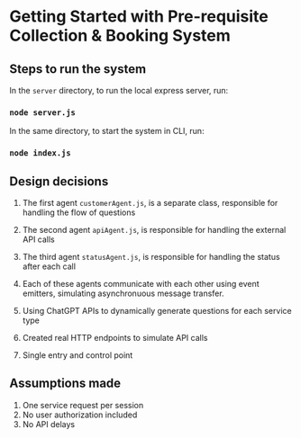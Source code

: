 # Getting Started with Pre-requisite Collection & Booking System

## Steps to run the system

In the `server` directory, to run the local express server, run:

### `node server.js`

In the same directory, to start the system in CLI, run:

### `node index.js`

## Design decisions

1. The first agent `customerAgent.js`, is a separate class, responsible for handling the flow of questions
2. The second agent `apiAgent.js`, is responsible for handling the external API calls
3. The third agent `statusAgent.js`, is responsible for handling the status after each call

4. Each of these agents communicate with each other using event emitters, simulating asynchronuous message transfer.
5. Using ChatGPT APIs to dynamically generate questions for each service type
6. Created real HTTP endpoints to simulate API calls
7. Single entry and control point

## Assumptions made

1. One service request per session
2. No user authorization included
3. No API delays
